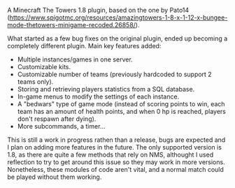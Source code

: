 A Minecraft The Towers 1.8 plugin, based on the one by Pato14 (https://www.spigotmc.org/resources/amazingtowers-1-8-x-1-12-x-bungee-mode-thetowers-minigame-recoded.26858/).

What started as a few bug fixes on the original plugin, ended up becoming a completely different plugin. Main key features added:
- Multiple instances/games in one server.
- Customizable kits.
- Customizable number of teams (previously hardcoded to support 2 teams only).
- Storing and retrieving players statistics from a SQL database.
- In-game menus to modify the settings of each instance.
- A "bedwars" type of game mode (instead of scoring points to win, each team has an amount of health points, and when 0 hp is reached, players don't respawn after dying).
- More subcommands, a timer...

This is still a work in progress rathen than a release, bugs are expected and I plan on adding more features in the future.
The only supported version is 1.8, as there are quite a few methods that rely on NMS, althought I used reflection to try to get around this issue so they may work in more versions. Nonetheless, these modules of code aren't vital, and a normal match could be played without them working.
